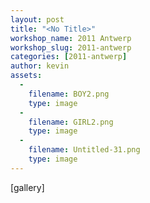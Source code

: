 ```yaml
---
layout: post
title: "<No Title>"
workshop_name: 2011 Antwerp
workshop_slug: 2011-antwerp
categories: [2011-antwerp]
author: kevin 
assets:
  -
    filename: BOY2.png
    type: image
  -
    filename: GIRL2.png
    type: image
  -
    filename: Untitled-31.png
    type: image
---
```

[gallery]

